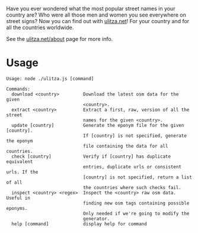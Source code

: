 Have you ever wondered what the most popular street names in your country are?
Who were all those men and women you see everywhere on street signs? Now you can
find out with [ulitza.net](https://ulitza.net)! For your country and for
all the countries worldwide.

See the [ulitza.net/about](https://ulitza.net/about) page for more info.

# Usage 

```
Usage: node ./ulitza.js [command]

Commands:
  download <country>         Download the latest osm data for the given
                             <country>.
  extract <country>          Extract a first, raw, version of all the street
                             names for the given <country>.
  update [country]           Generate the eponym file for the given [country].
                             If [country] is not specified, generate the eponym
                             file containing the data for all countries.
  check [country]            Verify if [country] has duplicate equivalent
                             entries, duplicate urls or consistent urls. If the
                             [country] is not specified, return a list of all
                             the countries where such checks fail.
  inspect <country> <regex>  Inspect the <country> raw osm data. Useful in
                             finding new osm tags containing possible eponyms.
                             Only needed if we're going to modify the
                             generator.
  help [command]             display help for command
```
